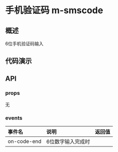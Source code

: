 # 手机验证码 m-smscode
## 概述
6位手机验证码输入
## 代码演示

## API
### props
无
### events
|事件名|说明|返回值|
|:--|:--|:---:|
|on-code-end|6位数字输入完成时|||
